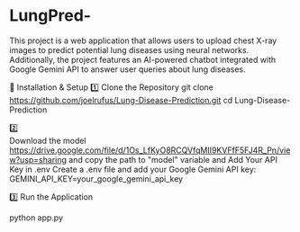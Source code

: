 # LungPred-
This project is a web application that allows users to upload chest X-ray images to predict potential lung diseases using neural networks. Additionally, the project features an AI-powered chatbot integrated with Google Gemini API to answer user queries about lung diseases.

🔧 Installation & Setup
1️⃣ Clone the Repository
git clone https://github.com/joelrufus/Lung-Disease-Prediction.git
cd Lung-Disease-Prediction

2️⃣  
Download the model https://drive.google.com/file/d/1Os_LfKyO8RCQVfqMII9KVFfF5FJ4R_Pn/view?usp=sharing and copy the path to "model" variable
and Add Your API Key in .env
Create a .env file and add your Google Gemini API key:
GEMINI_API_KEY=your_google_gemini_api_key

3️⃣ Run the Application

python app.py
